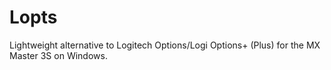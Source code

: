 # Lopts

Lightweight alternative to Logitech Options/Logi Options+ (Plus) for the MX Master 3S on Windows. 
